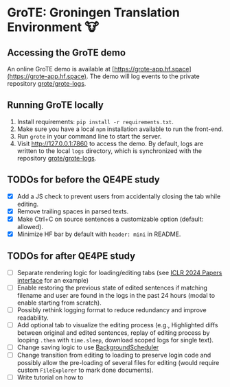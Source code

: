 # GroTE: Groningen Translation Environment 🐮

## Accessing the GroTE demo

An online GroTE demo is available at [https://grote-app.hf.space](https://grote-app.hf.space). The demo will log events to the private repository [grote/grote-logs](https://huggingface.co/datasets/grote/grote-logs).

## Running GroTE locally

1. Install requirements: `pip install -r requirements.txt`.
2. Make sure you have a local `npm` installation available to run the front-end.
3. Run `grote` in your command line to start the server.
4. Visit http://127.0.0.1:7860 to access the demo. By default, logs are written to the local `logs` directory, which is synchronized with the repository [grote/grote-logs](https://huggingface.co/datasets/grote/grote-logs).

## TODOs for before the QE4PE study

- [x] Add a JS check to prevent users from accidentally closing the tab while editing.
- [x] Remove trailing spaces in parsed texts.
- [x] Make Ctrl+C on source sentences a customizable option (default: allowed).
- [x] Minimize HF bar by default with `header: mini` in README.

## TODOs for after QE4PE study

- [ ] Separate rendering logic for loading/editing tabs (see [ICLR 2024 Papers interface](https://huggingface.co/spaces/ICLR2024/update-ICLR2024-papers/blob/main/app.py) for an example)
- [ ] Enable restoring the previous state of edited sentences if matching filename and user are found in the logs in the past 24 hours (modal to enable starting from scratch).
- [ ] Possibly rethink logging format to reduce redundancy and improve readability.
- [ ] Add optional tab to visualize the editing process (e.g., Highlighted diffs between original and edited sentences, replay of editing process by looping `.then` with `time.sleep`, download scoped logs for single text).
- [ ] Change saving logic to use [BackgroundScheduler](https://www.gradio.app/guides/running-background-tasks)
- [ ] Change transition from editing to loading to preserve login code and possibly allow the pre-loading of several files for editing (would require custom `FileExplorer` to mark done documents).
- [ ] Write tutorial on how to 
